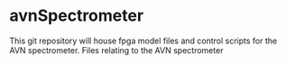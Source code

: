 avnSpectrometer
===============
This git repository will house fpga model files and control scripts for the AVN spectrometer.
Files relating to the AVN spectrometer
